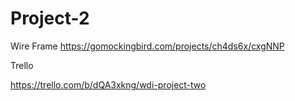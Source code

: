 # Project-2

Wire Frame
https://gomockingbird.com/projects/ch4ds6x/cxgNNP

Trello

https://trello.com/b/dQA3xkng/wdi-project-two